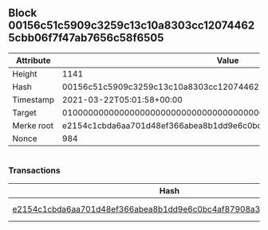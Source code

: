 ## Block 00156c51c5909c3259c13c10a8303cc120744625cbb06f7f47ab7656c58f6505

Attribute | Value
--- | ---
Height | 1141
Hash | 00156c51c5909c3259c13c10a8303cc120744625cbb06f7f47ab7656c58f6505
Timestamp | 2021-03-22T05:01:58+00:00
Target | 0100000000000000000000000000000000000000000000000000000000000000
Merke root | e2154c1cbda6aa701d48ef366abea8b1dd9e6c0bc4af87908a30244a29376502
Nonce | 984

```

```

### Transactions

Hash | Amount
--- | ---
[e2154c1cbda6aa701d48ef366abea8b1dd9e6c0bc4af87908a30244a29376502](e2154c1cbda6aa701d48ef366abea8b1dd9e6c0bc4af87908a30244a29376502.md) | 10.00000000 SKEPTI 
